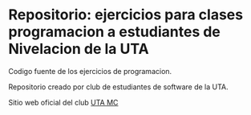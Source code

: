 # Repositorio: ejercicios para clases programacion a estudiantes de Nivelacion de la UTA
Codigo fuente de los ejercicios de programacion.

Repositorio creado por club de estudiantes de software de la UTA.


Sitio web oficial del club [UTA MC](https://utamc.org/)
